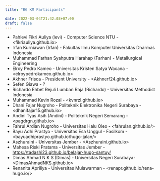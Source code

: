 ```yaml
---
title: "RG KM Participants"

date: 2022-03-04T21:42:03+07:00
draft: false
---
```


- Pahlevi Fikri Auliya (levi) - Computer Science NTU - <fikriauliya.github.io>
- Irfan Kurniawan (Irfan) - Fakultas Ilmu Komputer Universitas Dharmas Indonesia
- Muhammad Farhan Syahputra Harahap (Farhan) - Metallurgical Engineering
- Elroy Pedro Kameo - Universitas Kristen Satya Wacana - <elroypedrokameo.github.io>
- Akhner Frisca - President University - <Akhnerf24.github.io>
- Sefen Giawa - ?
- Richardo Ehbet Rejuli Lumban Raja (Richardo) - Universitas Methodist Indonesia
- Muhammad Kevin Rozal - <kvnrzl.github.io>
- Dhani Fajar Nugroho - Politeknik Elektronika Negeri Surabaya - <dhanifajar15.github.io>
- Andini Tyas Asih (Andini) - Politeknik Negeri Semarang - <pagdrgn.github.io>
- Fahrul Ardian Nugroho - Universitas Halu Oleo - <fahrulan.github.io/>
- Bayu Adhi Prastyo - Universitas Esa Unggul - Fasilkom - <bayuadhiprastyo.github.io/hugo-jalan/>
- Aszhuraini - Universitas Jember - <Aszhuraini.github.io>
- Mahesa Riski Pratama - Universitas Jember - <https://tadashi23.github.io/belajar-hugo-santuy/>
- Dimas Ahmad N K S (Dimas) - Universitas Negeri Surabaya- <DimasAhmadNKS.github.io>
- Renanita Apriliya - Universitas Mulawarman - <renapr.github.io/rena-hugo.io/>
